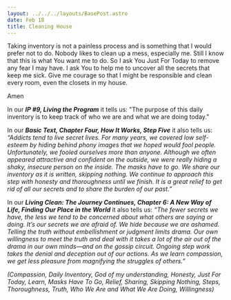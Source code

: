 ```yaml
---
layout: ../../../layouts/BasePost.astro
date: Feb 18
title: Cleaning House
---
```

Taking inventory is not a painless process and is something that I would prefer not to do. Nobody likes to clean up a mess, especially me. Still I know that this is what You want me to do. So I ask You Just For Today to remove any fear I may have. I ask You to help me to uncover all the secrets that keep me sick. Give me courage so that I might be responsible and clean every room, even the closets in my house.

Amen

In our ***IP #9, Living the Program*** it tells us: "The purpose of this daily inventory is to keep track of who we are and what we are doing today."

In our ***Basic Text, Chapter Four, How It Works, Step Five*** it also tells us: *“Addicts tend to live secret lives. For many years, we covered low self-esteem by hiding behind phony images that we hoped would fool people. Unfortunately, we fooled ourselves more than anyone. Although we often appeared attractive and confident on the outside, we were really hiding a shaky, insecure person on the inside. The masks have to go. We share our inventory as it is written, skipping nothing. We continue to approach this step with honesty and thoroughness until we finish. It is a great relief to get rid of all our secrets and to share the burden of our past.”*

In our ***Living Clean: The Journey Continues, Chapter 6: A New Way of Life, Finding Our Place in the World*** it also tells us: *“The fewer secrets we have, the less we tend to be concerned about what others are saying or doing. It’s our secrets we are afraid of. We hide because we are ashamed. Telling the truth without embellishment or judgment limits drama. Our own willingness to meet the truth and deal with it takes a lot of the air out of the drama in our own minds—and on the gossip circuit. Ongoing step work takes the denial and deception out of our actions. As we learn compassion, we get less pleasure from magnifying the struggles of others.”*

*(Compassion, Daily Inventory, God of my understanding, Honesty, Just For Today, Learn, Masks Have To Go, Relief, Sharing, Skipping Nothing, Steps, Thoroughness, Truth, Who We Are and What We Are Doing, Willingness)*